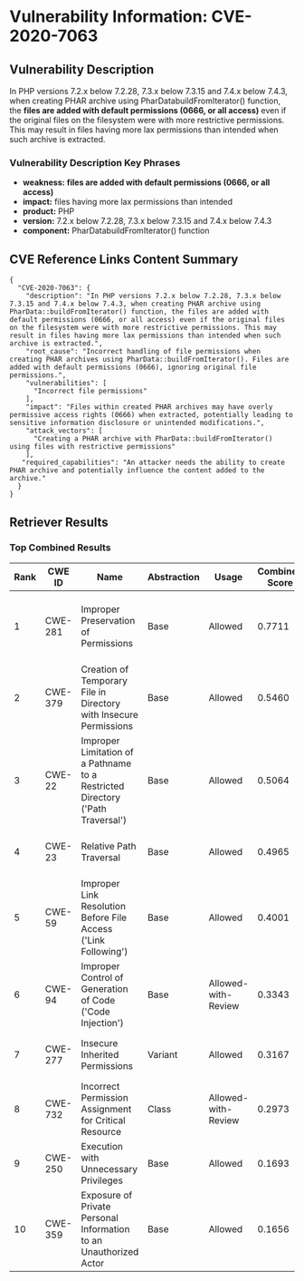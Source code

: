# Vulnerability Information: CVE-2020-7063

## Vulnerability Description
In PHP versions 7.2.x below 7.2.28, 7.3.x below 7.3.15 and 7.4.x below 7.4.3, when creating PHAR archive using PharDatabuildFromIterator() function, the **files are added with default permissions (0666, or all access)** even if the original files on the filesystem were with more restrictive permissions. This may result in files having more lax permissions than intended when such archive is extracted.

### Vulnerability Description Key Phrases
- **weakness:** **files are added with default permissions (0666, or all access)**
- **impact:** files having more lax permissions than intended
- **product:** PHP
- **version:** 7.2.x below 7.2.28, 7.3.x below 7.3.15 and 7.4.x below 7.4.3
- **component:** PharDatabuildFromIterator() function

## CVE Reference Links Content Summary
```
{
  "CVE-2020-7063": {
    "description": "In PHP versions 7.2.x below 7.2.28, 7.3.x below 7.3.15 and 7.4.x below 7.4.3, when creating PHAR archive using PharData::buildFromIterator() function, the files are added with default permissions (0666, or all access) even if the original files on the filesystem were with more restrictive permissions. This may result in files having more lax permissions than intended when such archive is extracted.",
    "root_cause": "Incorrect handling of file permissions when creating PHAR archives using PharData::buildFromIterator(). Files are added with default permissions (0666), ignoring original file permissions.",
    "vulnerabilities": [
      "Incorrect file permissions"
    ],
    "impact": "Files within created PHAR archives may have overly permissive access rights (0666) when extracted, potentially leading to sensitive information disclosure or unintended modifications.",
    "attack_vectors": [
      "Creating a PHAR archive with PharData::buildFromIterator() using files with restrictive permissions"
    ],
   "required_capabilities": "An attacker needs the ability to create PHAR archive and potentially influence the content added to the archive."
  }
}
```

## Retriever Results

### Top Combined Results

| Rank | CWE ID | Name | Abstraction | Usage | Combined Score | Retrievers | Individual Scores |
|------|--------|------|-------------|-------|---------------|------------|-------------------|
| 1 | CWE-281 | Improper Preservation of Permissions | Base | Allowed | 0.7711 | dense, sparse, graph | dense: 0.448, sparse: 0.580, graph: 0.603 |
| 2 | CWE-379 | Creation of Temporary File in Directory with Insecure Permissions | Base | Allowed | 0.5460 | dense, sparse, graph | dense: 0.371, sparse: 0.309, graph: 0.514 |
| 3 | CWE-22 | Improper Limitation of a Pathname to a Restricted Directory ('Path Traversal') | Base | Allowed | 0.5064 | sparse, graph | sparse: 0.334, graph: 0.882 |
| 4 | CWE-23 | Relative Path Traversal | Base | Allowed | 0.4965 | sparse, graph | sparse: 0.317, graph: 0.882 |
| 5 | CWE-59 | Improper Link Resolution Before File Access ('Link Following') | Base | Allowed | 0.4001 | sparse, graph | sparse: 0.305, graph: 0.631 |
| 6 | CWE-94 | Improper Control of Generation of Code ('Code Injection') | Base | Allowed-with-Review | 0.3343 | sparse, graph | sparse: 0.307, graph: 0.488 |
| 7 | CWE-277 | Insecure Inherited Permissions | Variant | Allowed | 0.3167 | dense, sparse | dense: 0.351, sparse: 0.293 |
| 8 | CWE-732 | Incorrect Permission Assignment for Critical Resource | Class | Allowed-with-Review | 0.2973 | sparse, graph | sparse: 0.331, graph: 0.886 |
| 9 | CWE-250 | Execution with Unnecessary Privileges | Base | Allowed | 0.1693 | sparse | sparse: 0.296 |
| 10 | CWE-359 | Exposure of Private Personal Information to an Unauthorized Actor | Base | Allowed | 0.1656 | sparse | sparse: 0.289 |

